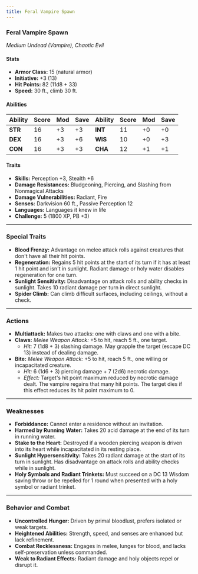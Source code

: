 ```yaml
---
title: Feral Vampire Spawn
---
```



### **Feral Vampire Spawn**

_Medium Undead (Vampire), Chaotic Evil_

#### **Stats**

- **Armor Class:** 15 (natural armor)
- **Initiative:** +3 (13)
- **Hit Points:** 82 (11d8 + 33)
- **Speed:** 30 ft., climb 30 ft.

#### **Abilities**

|**Ability**|**Score**|**Mod**|**Save**|**Ability**|**Score**|**Mod**|**Save**|
|---|---|---|---|---|---|---|---|
|**STR**|16|+3|+3|**INT**|11|+0|+0|
|**DEX**|16|+3|+6|**WIS**|10|+0|+3|
|**CON**|16|+3|+3|**CHA**|12|+1|+1|

#### **Traits**

- **Skills:** Perception +3, Stealth +6
- **Damage Resistances:** Bludgeoning, Piercing, and Slashing from Nonmagical Attacks
- **Damage Vulnerabilities:** Radiant, Fire
- **Senses:** Darkvision 60 ft., Passive Perception 12
- **Languages:** Languages it knew in life
- **Challenge:** 5 (1800 XP, PB +3)

---

### **Special Traits**

- **Blood Frenzy:** Advantage on melee attack rolls against creatures that don't have all their hit points.
- **Regeneration:** Regains 5 hit points at the start of its turn if it has at least 1 hit point and isn't in sunlight. Radiant damage or holy water disables regeneration for one turn.
- **Sunlight Sensitivity:** Disadvantage on attack rolls and ability checks in sunlight. Takes 10 radiant damage per turn in direct sunlight.
- **Spider Climb:** Can climb difficult surfaces, including ceilings, without a check.

---

### **Actions**

- **Multiattack:** Makes two attacks: one with claws and one with a bite.
- **Claws:** _Melee Weapon Attack:_ +5 to hit, reach 5 ft., one target.
    - _Hit:_ 7 (1d8 + 3) slashing damage. May grapple the target (escape DC 13) instead of dealing damage.
- **Bite:** _Melee Weapon Attack:_ +5 to hit, reach 5 ft., one willing or incapacitated creature.
    - _Hit:_ 6 (1d6 + 3) piercing damage + 7 (2d6) necrotic damage.
    - _Effect:_ Target's hit point maximum reduced by necrotic damage dealt. The vampire regains that many hit points. The target dies if this effect reduces its hit point maximum to 0.

---

### **Weaknesses**

- **Forbiddance:** Cannot enter a residence without an invitation.
- **Harmed by Running Water:** Takes 20 acid damage at the end of its turn in running water.
- **Stake to the Heart:** Destroyed if a wooden piercing weapon is driven into its heart while incapacitated in its resting place.
- **Sunlight Hypersensitivity:** Takes 20 radiant damage at the start of its turn in sunlight. Has disadvantage on attack rolls and ability checks while in sunlight.
- **Holy Symbols and Radiant Trinkets:** Must succeed on a DC 13 Wisdom saving throw or be repelled for 1 round when presented with a holy symbol or radiant trinket.

---

### **Behavior and Combat**

- **Uncontrolled Hunger:** Driven by primal bloodlust, prefers isolated or weak targets.
- **Heightened Abilities:** Strength, speed, and senses are enhanced but lack refinement.
- **Combat Recklessness:** Engages in melee, lunges for blood, and lacks self-preservation unless commanded.
- **Weak to Radiant Effects:** Radiant damage and holy objects repel or disrupt it.